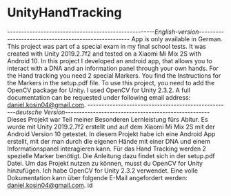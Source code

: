 # UnityHandTracking
*-----------------------------------------------------English-version-----------------------------------------------------*
App is only available in German.
This project was part of a special exam in my final school tests.
It was created with Unity 2019.2.7f2 and tested on a Xiaomi Mi Mix 2S with Android 10. 
In this project I developed an android app, that allows you to interact with a DNA and an information panel through your own hands. For the Hand tracking you need 2 special Markers. You find the Instructions for the Markers in the setup.pdf file. 
To use this project, you need to add the OpenCV package for Unity. I used OpenCV for Unity 2.3.2.
A full documentation can be requested under following email address: daniel.kosin04@gmail.com.
*----------------------------------------------------deutsche Version----------------------------------------------------*
Dieses Projekt war Teil meiner Besonderen Lernleistung fürs Abitur.
Es wurde mit Unity 2019.2.7f2 erstellt und auf dem Xiaomi Mi Mix 2S mit der Android Version 10 getestet. 
In diesem Projekt habe ich eine Android App erstellt, mit der man durch die eigenen Hände mit einer DNA und einem Informationspanel interagieren kann. Für das Hand Tracking werden 2 spezielle Marker benötigt. Die Anleitung dazu findet sich in der setup.pdf Datei. 
Um das Projekt nutzen zu können, musst du OpenCV for Unity hinzufügen. Ich habe OpenCV for Unity 2.3.2 verwendet.
Eine volle Dokumentation kann über folgende E-Mail angefordert werden: daniel.kosin04@gmail.com. 
id
